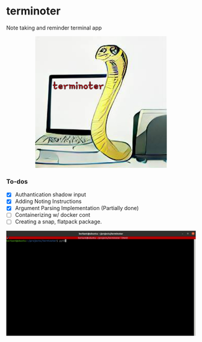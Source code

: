 


# terminoter
Note taking and reminder terminal app



<p align="center">
  <img src="media/download.png" width="350" title="terminoter">
</p>

### To-dos

- [x] Authantication shadow input
- [x] Adding Noting Instructions
- [x] Argument Parsing Implementation (Partially done)
- [ ] Containerizing w/ docker cont
- [ ] Creating a snap, flatpack package.

![](media/terminal.gif)